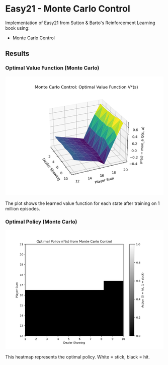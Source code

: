 # Easy21 - Monte Carlo Control

Implementation of Easy21 from Sutton & Barto's Reinforcement Learning book using:

- Monte Carlo Control


## Results

### Optimal Value Function (Monte Carlo)

![Value Function](figures/value_func_mc.png)

The plot shows the learned value function for each state after training on 1 million episodes.

### Optimal Policy (Monte Carlo)

![Optimal Policy](figures/optimal_policy_mc.png)

This heatmap represents the optimal policy. White = stick, black = hit.
